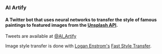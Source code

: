 ### AI Artify

#### A Twitter bot that uses neural networks to transfer the style of famous paintings to featured images from the [Unsplash API](https://unsplash.com/developers).

Tweets are available at [@AI_Artify](https://twitter.com/ai_artify)

Image style transfer is done with [Logan Enstrom's](https://github.com/lengstrom) [Fast Style Transfer](https://github.com/lengstrom/fast-style-transfer).